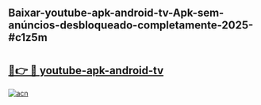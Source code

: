 ## Baixar-youtube-apk-android-tv-Apk-sem-anúncios-desbloqueado-completamente-2025-#c1z5m

# <h2><a href="https://ainizakaria.my?title=youtube-apk-android-tv&ref=22M">🔗👉 🔴 youtube-apk-android-tv</a></h2>

[![acn](https://github.com/user-attachments/assets/0f9c940e-d8b0-45ae-aac7-cd30a18b3e1c)](https://ainizakaria.my?title=youtube-apk-android-tv&ref=22M)

